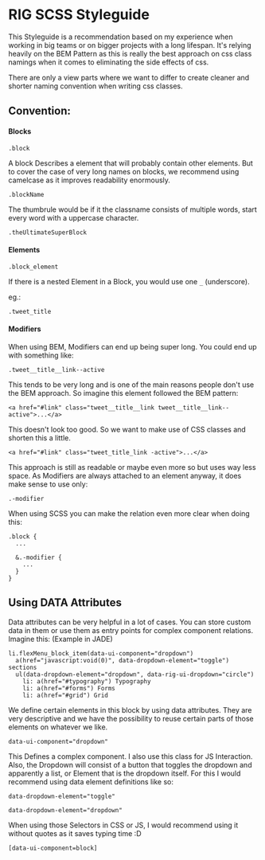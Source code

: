 RIG SCSS Styleguide
===================

This Styleguide is a recommendation based on my experience when working in big teams or on bigger projects with a long lifespan.
It's relying heavily on the BEM Pattern as this is really the best approach on css class namings when it comes to eliminating the side effects of css.

There are only a view parts where we want to differ to create cleaner and shorter naming convention when writing css classes.

## Convention:

#### Blocks

```
.block
```
A block Describes a element that will probably contain other elements. But to cover the case of very long names on blocks, we recommend using camelcase as it improves readability enormously.

```
.blockName
```
The thumbrule would be if it the classname consists of multiple words, start every word with a uppercase character.

```
.theUltimateSuperBlock
```

#### Elements
```
.block_element
```
If there is a nested Element in a Block, you would use one `_` (underscore).

eg.:

```
.tweet_title
```

#### Modifiers

When using BEM, Modifiers can end up being super long. You could end up with something like:
```
.tweet__title__link--active
```

This tends to be very long and is one of the main reasons people don't use the BEM approach.
So imagine this element followed the BEM pattern:
```
<a href="#link" class="tweet__title__link tweet__title__link--active">...</a>
```

This doesn't look too good. So we want to make use of CSS classes and shorten this a little.

```
<a href="#link" class="tweet_title_link -active">...</a>
```

This approach is still as readable or maybe even more so but uses way less space.
As Modifiers are always attached to an element anyway, it does make sense to use only:
```
.-modifier
```

When using SCSS you can make the relation even more clear when doing this:

```
.block {
  ...

  &.-modifier {
    ...
  }
}
```

## Using DATA Attributes

Data attributes can be very helpful in a lot of cases. You can store custom data in them or use them as entry points for complex component relations.
Imagine this:
(Example in JADE)

```
li.flexMenu_block_item(data-ui-component="dropdown")
  a(href="javascript:void(0)", data-dropdown-element="toggle") sections
  ul(data-dropdown-element="dropdown", data-rig-ui-dropdown="circle")
    li: a(href="#typography") Typography
    li: a(href="#forms") Forms
    li: a(href="#grid") Grid
```

We define certain elements in this block by using data attributes. They are very descriptive and we have the possibility to reuse certain parts of those elements on whatever we like.

```
data-ui-component="dropdown"
```

This Defines a complex component. I also use this class for JS Interaction. Also, the Dropdown will consist of a button that toggles the dropdown and apparently a list, or Element that is the dropdown itself.
For this I would recommend using data element definitions like so:
```
data-dropdown-element="toggle"

data-dropdown-element="dropdown"
```

When using those Selectors in CSS or JS, I would recommend using it without quotes as it saves typing time :D
```
[data-ui-component=block]
```

